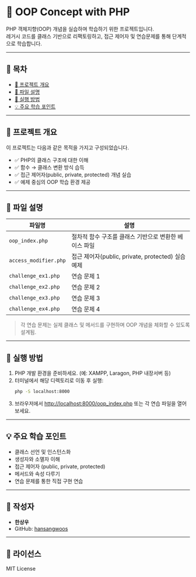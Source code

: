# 🧠 OOP Concept with PHP

PHP 객체지향(OOP) 개념을 실습하며 학습하기 위한 프로젝트입니다.  
레거시 코드를 클래스 기반으로 리팩토링하고, 접근 제어자 및 연습문제를 통해 단계적으로 학습합니다.

---

## 📌 목차

- [📂 프로젝트 개요](#-프로젝트-개요)
- [📁 파일 설명](#-파일-설명)
- [🎯 실행 방법](#-실행-방법)
- [💡 주요 학습 포인트](#-주요-학습-포인트)

---

## 📂 프로젝트 개요

이 프로젝트는 다음과 같은 목적을 가지고 구성되었습니다.

- ✅ PHP의 클래스 구조에 대한 이해
- ✅ 함수 → 클래스 변환 방식 습득
- ✅ 접근 제어자(public, private, protected) 개념 실습
- ✅ 예제 중심의 OOP 학습 환경 제공

---

## 📁 파일 설명

| 파일명                | 설명                                                  |
| --------------------- | ----------------------------------------------------- |
| `oop_index.php`       | 절차적 함수 구조를 클래스 기반으로 변환한 베이스 파일 |
| `access_modifier.php` | 접근 제어자(public, private, protected) 실습 예제     |
| `challenge_ex1.php`   | 연습 문제 1                                           |
| `challenge_ex2.php`   | 연습 문제 2                                           |
| `challenge_ex3.php`   | 연습 문제 3                                           |
| `challenge_ex4.php`   | 연습 문제 4                                           |

> 각 연습 문제는 실제 클래스 및 메서드를 구현하며 OOP 개념을 체화할 수 있도록 설계됨.

---

## 🎯 실행 방법

1. PHP 개발 환경을 준비하세요. (예: XAMPP, Laragon, PHP 내장서버 등)
2. 터미널에서 해당 디렉토리로 이동 후 실행:
   ```bash
   php -S localhost:8000
   ```
3. 브라우저에서 [http://localhost:8000/oop_index.php](http://localhost:8000/oop_index.php) 또는 각 연습 파일을 열어보세요.

---

## 💡 주요 학습 포인트

- 클래스 선언 및 인스턴스화
- 생성자와 소멸자 이해
- 접근 제어자 (public, private, protected)
- 메서드와 속성 다루기
- 연습 문제를 통한 직접 구현 연습

---

## 👤 작성자

- **한상우**
- GitHub: [hansangwoos](https://github.com/hansangwoos)

---

## 📝 라이선스

MIT License
